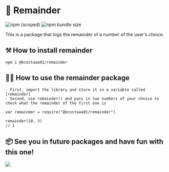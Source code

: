 # 🧮 Remainder

![npm (scoped)](https://img.shields.io/npm/v/@bcostaaa01/remainder)
![npm bundle size](https://img.shields.io/bundlephobia/min/remainder)

This is a package that logs the remainder of a number of the user's choice.

## ⚒️ How to install remainder

```npm i @bcostaaa01/remainder```

## 👩‍💻 How to use the remainder package

```
- First, import the library and store it in a variable called [remainder]
- Second, use remainder() and pass in two numbers of your choice to check what the remainder of the first one is

var remainder = require("@bcostaaa01/remainder")

remainder(10, 3)
// 1
```

## 📦 See you in future packages and have fun with this one!

<img src="https://i.makeagif.com/media/11-19-2013/Lo3QT8.gif">
